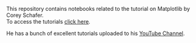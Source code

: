 This repository contains notebooks related to the tutorial on Matplotlib by Corey Schafer.   
To access the tutorials [click here](https://www.youtube.com/playlist?list=PL-osiE80TeTvipOqomVEeZ1HRrcEvtZB_).    

He has a bunch of excellent tutorials uploaded to his [YouTube Channel](https://www.youtube.com/user/schafer5/playlists).